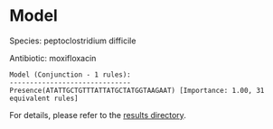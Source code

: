 
# Model

Species: peptoclostridium difficile

Antibiotic: moxifloxacin

```
Model (Conjunction - 1 rules):
------------------------------
Presence(ATATTGCTGTTTATTATGCTATGGTAAGAAT) [Importance: 1.00, 31 equivalent rules]

```

For details, please refer to the [results directory](../../../../../results/scm_b/peptoclostridium+difficile/moxifloxacin/repeat_5/).

